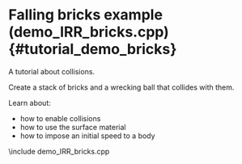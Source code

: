 Falling bricks example (demo_IRR_bricks.cpp)  {#tutorial_demo_bricks}
==========================

A tutorial about collisions.

Create a stack of bricks and a wrecking ball 
that collides with them. 

Learn about:

- how to enable collisions
- how to use the surface material
- how to impose an initial speed to a body

\include demo_IRR_bricks.cpp

